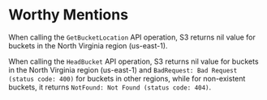# Worthy Mentions

When calling the `GetBucketLocation` API operation, S3 returns nil value for buckets in the North Virginia region (us-east-1).

When calling the `HeadBucket` API operation, S3 returns nil value for buckets in the North Virginia region (us-east-1) and `BadRequest: Bad Request (status code: 400)` for buckets in other regions, while for non-existent buckets, it returns `NotFound: Not Found (status code: 404)`.
